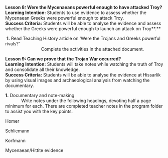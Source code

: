 **Lesson 8: Were the Mycenaeans powerful enough to have attacked Troy?**  
**Learning Intention:** Students to use evidence to assess whether the Mycenaean Greeks were powerful enough to attack Troy.  
**Success Criteria:** Students will be able to analyse the evidence and assess whether the Greeks were powerful enough to launch an attack on Troy**.**  
  
 **1.** Read Teaching History article on ‘Were the Trojans and Greeks powerful rivals?’  
                             Complete the activities in the attached document.  
  
  
**Lesson 9: Can we prove that the Trojan War occurred?**  
**Learning Intention:** Students will take notes while watching the truth of Troy and consolidate all their knowledge.  
**Success Criteria:** Students will be able to analyse the evidence at Hissarlik by using visual images and archaeological analysis from watching the documentary.  
  
**1.** Documentary and note-making  
             Write notes under the following headings, devoting half a page minimum for each. There are completed teacher notes in the program folder to assist you with the key points.   
  
Homer  
  
Schliemann  
  
Korfmann  
  
Mycenaean/Hittite evidence